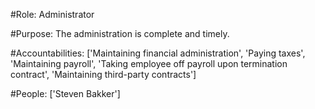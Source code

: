 #Role: Administrator 

#Purpose: The administration is complete and timely. 

#Accountabilities: ['Maintaining financial administration', 'Paying taxes', 'Maintaining payroll', 'Taking employee off payroll upon termination contract', 'Maintaining third-party contracts'] 

#People: ['Steven Bakker']